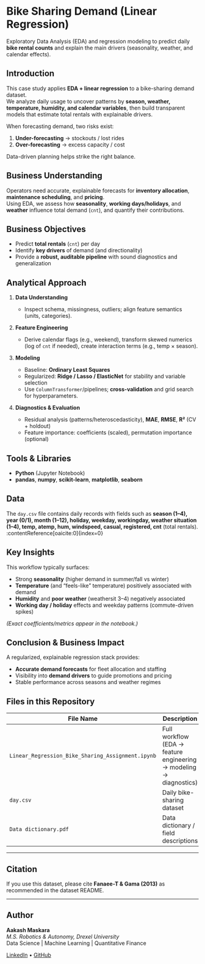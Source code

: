 # Bike Sharing Demand (Linear Regression)

Exploratory Data Analysis (EDA) and regression modeling to predict daily **bike rental counts** and explain the main drivers (seasonality, weather, and calendar effects).

## Introduction

This case study applies **EDA + linear regression** to a bike-sharing demand dataset.  
We analyze daily usage to uncover patterns by **season, weather, temperature, humidity, and calendar variables**, then build transparent models that estimate total rentals with explainable drivers.

When forecasting demand, two risks exist:
1. **Under-forecasting** → stockouts / lost rides
2. **Over-forecasting** → excess capacity / cost

Data-driven planning helps strike the right balance.

## Business Understanding

Operators need accurate, explainable forecasts for **inventory allocation**, **maintenance scheduling**, and **pricing**.  
Using EDA, we assess how **seasonality**, **working days/holidays**, and **weather** influence total demand (`cnt`), and quantify their contributions.

## Business Objectives

- Predict **total rentals** (`cnt`) per day  
- Identify **key drivers** of demand (and directionality)  
- Provide a **robust, auditable pipeline** with sound diagnostics and generalization

## Analytical Approach

1. **Data Understanding**
   - Inspect schema, missingness, outliers; align feature semantics (units, categories).

2. **Feature Engineering**
   - Derive calendar flags (e.g., weekend), transform skewed numerics (log of `cnt` if needed), create interaction terms (e.g., temp × season).

3. **Modeling**
   - Baseline: **Ordinary Least Squares**  
   - Regularized: **Ridge / Lasso / ElasticNet** for stability and variable selection  
   - Use `ColumnTransformer`/pipelines; **cross-validation** and grid search for hyperparameters.

4. **Diagnostics & Evaluation**
   - Residual analysis (patterns/heteroscedasticity), **MAE**, **RMSE**, **R²** (CV + holdout)  
   - Feature importance: coefficients (scaled), permutation importance (optional)

## Tools & Libraries

- **Python** (Jupyter Notebook)  
- **pandas**, **numpy**, **scikit-learn**, **matplotlib**, **seaborn**

## Data

The `day.csv` file contains daily records with fields such as **season (1–4), year (0/1), month (1–12), holiday, weekday, workingday, weather situation (1–4), temp, atemp, hum, windspeed, casual, registered, cnt** (total rentals). :contentReference[oaicite:0]{index=0}

## Key Insights

This workflow typically surfaces:
- Strong **seasonality** (higher demand in summer/fall vs winter)  
- **Temperature** (and “feels-like” temperature) positively associated with demand  
- **Humidity** and **poor weather** (weathersit 3–4) negatively associated  
- **Working day / holiday** effects and weekday patterns (commute-driven spikes)

*(Exact coefficients/metrics appear in the notebook.)*

## Conclusion & Business Impact

A regularized, explainable regression stack provides:
- **Accurate demand forecasts** for fleet allocation and staffing  
- Visibility into **demand drivers** to guide promotions and pricing  
- Stable performance across seasons and weather regimes

## Files in this Repository

| File Name | Description |
|-----------|-------------|
| `Linear_Regression_Bike_Sharing_Assignment.ipynb` | Full workflow (EDA → feature engineering → modeling → diagnostics) |
| `day.csv` | Daily bike-sharing dataset |
| `Data dictionary.pdf` | Data dictionary / field descriptions |

---

## Citation

If you use this dataset, please cite **Fanaee-T & Gama (2013)** as recommended in the dataset README.

---

## Author

**Aakash Maskara**  
*M.S. Robotics & Autonomy, Drexel University*  
Data Science | Machine Learning | Quantitative Finance  

[LinkedIn](https://linkedin.com/in/aakashmaskara) • [GitHub](https://github.com/AakashMaskara)
